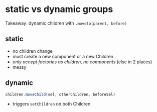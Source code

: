 # static vs dynamic groups

Takeaway: dynamic children with `.moveto(parent, before)`

## static

* no children change
* must create a new component or a new Children
* *only accept factories as children, no components* (else in 2 places)
* messy

## dynamic

```javascript
children.moveChild(sel, otherChildren, beforeSel)
```

* triggers `setChildren` on both Children
